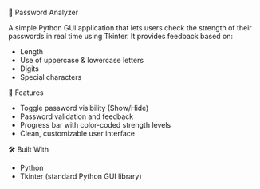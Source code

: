 🔐 Password Analyzer 

A simple Python GUI application that lets users check the strength of their passwords in real time using Tkinter. It provides feedback based on: 
- Length
- Use of uppercase & lowercase letters
- Digits
- Special characters



🚀 Features 
- Toggle password visibility (Show/Hide)
- Password validation and feedback
- Progress bar with color-coded strength levels
- Clean, customizable user interface

🛠 Built With 
- Python 
- Tkinter (standard Python GUI library)

